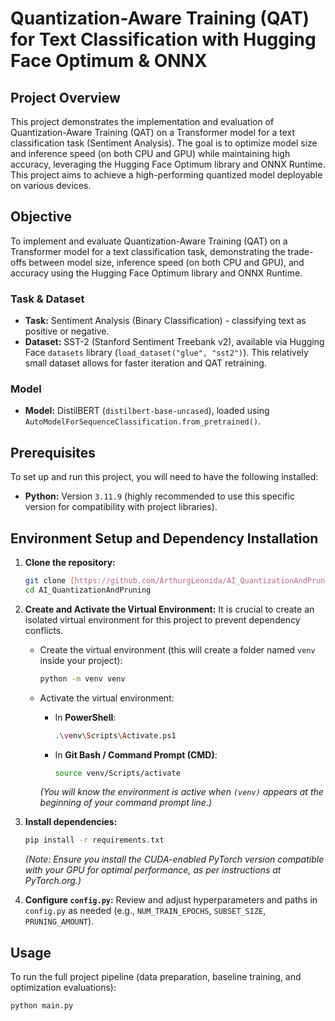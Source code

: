 # Quantization-Aware Training (QAT) for Text Classification with Hugging Face Optimum & ONNX

## Project Overview

This project demonstrates the implementation and evaluation of Quantization-Aware Training (QAT) on a Transformer model for a text classification task (Sentiment Analysis). The goal is to optimize model size and inference speed (on both CPU and GPU) while maintaining high accuracy, leveraging the Hugging Face Optimum library and ONNX Runtime. This project aims to achieve a high-performing quantized model deployable on various devices.

## Objective

To implement and evaluate Quantization-Aware Training (QAT) on a Transformer model for a text classification task, demonstrating the trade-offs between model size, inference speed (on both CPU and GPU), and accuracy using the Hugging Face Optimum library and ONNX Runtime.

### Task & Dataset

* **Task:** Sentiment Analysis (Binary Classification) - classifying text as positive or negative.
* **Dataset:** SST-2 (Stanford Sentiment Treebank v2), available via Hugging Face `datasets` library (`load_dataset("glue", "sst2")`). This relatively small dataset allows for faster iteration and QAT retraining.

### Model

* **Model:** DistilBERT (`distilbert-base-uncased`), loaded using `AutoModelForSequenceClassification.from_pretrained()`.

## Prerequisites

To set up and run this project, you will need to have the following installed:

* **Python:** Version `3.11.9` (highly recommended to use this specific version for compatibility with project libraries).

## Environment Setup and Dependency Installation

1.  **Clone the repository:**
    ```bash
    git clone [https://github.com/ArthurgLeonida/AI_QuantizationAndPruning.git](https://github.com/ArthurgLeonida/AI_QuantizationAndPruning.git)
    cd AI_QuantizationAndPruning
    ```

2.  **Create and Activate the Virtual Environment:**
    It is crucial to create an isolated virtual environment for this project to prevent dependency conflicts.

    * Create the virtual environment (this will create a folder named `venv` inside your project):
        ```bash
        python -m venv venv
        ```

    * Activate the virtual environment:
        * In **PowerShell**:
            ```bash
            .\venv\Scripts\Activate.ps1
            ```
        * In **Git Bash / Command Prompt (CMD)**:
            ```bash
            source venv/Scripts/activate
            ```
        *(You will know the environment is active when `(venv)` appears at the beginning of your command prompt line.)*

3.  **Install dependencies:**

    ```bash
    pip install -r requirements.txt
    ```
    *(Note: Ensure you install the CUDA-enabled PyTorch version compatible with your GPU for optimal performance, as per instructions at PyTorch.org.)*

4.  **Configure `config.py`:**
    Review and adjust hyperparameters and paths in `config.py` as needed (e.g., `NUM_TRAIN_EPOCHS`, `SUBSET_SIZE`, `PRUNING_AMOUNT`).

## Usage

To run the full project pipeline (data preparation, baseline training, and optimization evaluations):

```bash
python main.py